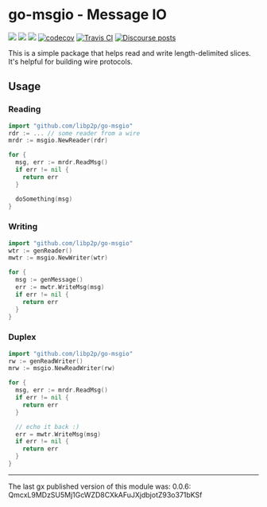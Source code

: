 # go-msgio - Message IO

[![](https://img.shields.io/badge/made%20by-Protocol%20Labs-blue.svg?style=flat-square)](https://protocol.ai)
[![](https://img.shields.io/badge/project-libp2p-yellow.svg?style=flat-square)](https://libp2p.io/)
[![](https://img.shields.io/badge/freenode-%23libp2p-yellow.svg?style=flat-square)](http://webchat.freenode.net/?channels=%23libp2p)
[![codecov](https://codecov.io/gh/libp2p/go-libp2p-netutil/branch/master/graph/badge.svg)](https://codecov.io/gh/libp2p/go-msgio)
[![Travis CI](https://travis-ci.org/libp2p/go-libp2p-netutil.svg?branch=master)](https://travis-ci.org/libp2p/go-msgio)
[![Discourse posts](https://img.shields.io/discourse/https/discuss.libp2p.io/posts.svg)](https://discuss.libp2p.io)

This is a simple package that helps read and write length-delimited slices. It's helpful for building wire protocols.

## Usage

### Reading

```go
import "github.com/libp2p/go-msgio"
rdr := ... // some reader from a wire
mrdr := msgio.NewReader(rdr)

for {
  msg, err := mrdr.ReadMsg()
  if err != nil {
    return err
  }

  doSomething(msg)
}
```

### Writing

```go
import "github.com/libp2p/go-msgio"
wtr := genReader()
mwtr := msgio.NewWriter(wtr)

for {
  msg := genMessage()
  err := mwtr.WriteMsg(msg)
  if err != nil {
    return err
  }
}
```

### Duplex

```go
import "github.com/libp2p/go-msgio"
rw := genReadWriter()
mrw := msgio.NewReadWriter(rw)

for {
  msg, err := mrdr.ReadMsg()
  if err != nil {
    return err
  }

  // echo it back :)
  err = mwtr.WriteMsg(msg)
  if err != nil {
    return err
  }
}
```

---

The last gx published version of this module was: 0.0.6: QmcxL9MDzSU5Mj1GcWZD8CXkAFuJXjdbjotZ93o371bKSf
